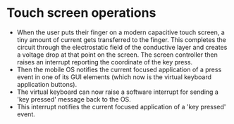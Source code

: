 # Touch screen operations

- When the user puts their finger on a modern capacitive touch screen, a tiny amount of current gets transferred to the finger. This completes the circuit through the electrostatic field of the conductive layer and creates a voltage drop at that point on the screen. The screen controller then raises an interrupt reporting the coordinate of the key press.
- Then the mobile OS notifies the current focused application of a press event in one of its GUI elements (which now is the virtual keyboard application buttons).
- The virtual keyboard can now raise a software interrupt for sending a 'key pressed' message back to the OS.
- This interrupt notifies the current focused application of a 'key pressed' event.
